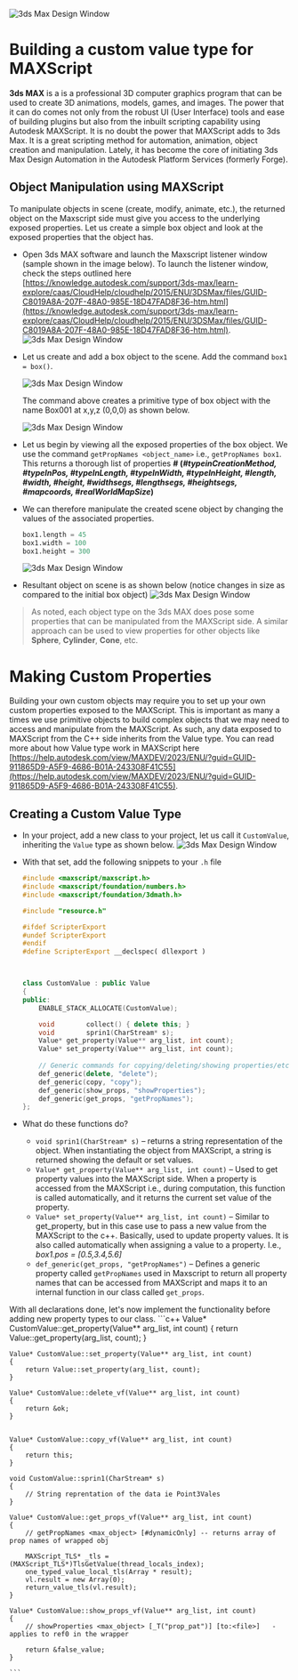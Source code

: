 ![3ds Max Design Window](img/20230120_1.jpg)

# Building a custom value type for MAXScript
**3ds MAX** is a is a professional 3D computer graphics program that can be used to create 3D animations, models, games, and images. The power that it can do comes not only from the robust UI (User Interface) tools and ease of building plugins but also from the inbuilt scripting capability using Autodesk MAXScript. It is no doubt the power that MAXScript adds to 3ds Max. It is a great scripting method for automation, animation, object creation and manipulation. Lately, it has become the core of initiating 3ds Max Design Automation in the Autodesk Platform Services (formerly Forge). 

## Object Manipulation using MAXScript
To manipulate objects in scene (create, modify, animate, etc.), the returned object on the Maxscript side must give you access to the underlying exposed properties. Let us create a simple box object and look at the exposed properties that the object has.

- Open 3ds MAX software and launch the Maxscript listener window (sample shown in the image below). To launch the listener window, check the steps outlined here [https://knowledge.autodesk.com/support/3ds-max/learn-explore/caas/CloudHelp/cloudhelp/2015/ENU/3DSMax/files/GUID-C8019A8A-207F-48A0-985E-18D47FAD8F36-htm.html](https://knowledge.autodesk.com/support/3ds-max/learn-explore/caas/CloudHelp/cloudhelp/2015/ENU/3DSMax/files/GUID-C8019A8A-207F-48A0-985E-18D47FAD8F36-htm.html).
![3ds Max Design Window](img/20230120_2.png)

- Let us create and add a box object to the scene. Add the command  ```box1 = box()```. 

    ![3ds Max Design Window](img/20230120_3.png)
    
    The command above creates a primitive type of box object with the name Box001 at x,y,z (0,0,0) as shown below.

    ![3ds Max Design Window](img/20230120_4.png)

- Let us begin by viewing all the exposed properties of the box object. We use the command ```getPropNames <object_name>``` i.e., ```getPropNames box1```. This returns a thorough list of properties **# (*#typeinCreationMethod, #typeInPos, #typeInLength, #typeInWidth, #typeInHeight, #length, #width, #height, #widthsegs, #lengthsegs, #heightsegs, #mapcoords, #realWorldMapSize*)**
- We can therefore manipulate the created scene object by changing the values of the associated properties. 
    ```python
    box1.length = 45
    box1.width = 100
    box1.height = 300
    ```
    ![3ds Max Design Window](img/20230120_5.png)

- Resultant object on scene is as shown below (notice changes in size as compared to the initial box object)
    ![3ds Max Design Window](img/20230120_6.png)


> As noted, each object type on the 3ds MAX does pose some properties that can be manipulated from the MAXScript side. A similar approach can be used to view properties for other objects like **Sphere**, **Cylinder**, **Cone**, etc.

# Making Custom Properties
Building your own custom objects may require you to set up your own custom properties exposed to the MAXScript. This is important as many a times we use primitive objects to build complex objects that we may need to access and manipulate from the MAXScript. As such, any data exposed to MAXScript from the C++ side inherits from the Value type. You can read more about how Value type work in MAXScript here [https://help.autodesk.com/view/MAXDEV/2023/ENU/?guid=GUID-911865D9-A5F9-4686-B01A-243308F41C55](https://help.autodesk.com/view/MAXDEV/2023/ENU/?guid=GUID-911865D9-A5F9-4686-B01A-243308F41C55). 

## Creating a Custom Value Type
- In your project, add a new class to your project, let us call it ```CustomValue```, inheriting the ```Value``` type as shown below.
    ![3ds Max Design Window](img/20230120_7.png)

- With that set, add the following snippets to your ```.h``` file
    ```c++
    #include <maxscript/maxscript.h>
    #include <maxscript/foundation/numbers.h>
    #include <maxscript/foundation/3dmath.h>

    #include "resource.h"

    #ifdef ScripterExport
    #undef ScripterExport
    #endif
    #define ScripterExport __declspec( dllexport )



    class CustomValue : public Value
    {
    public:
        ENABLE_STACK_ALLOCATE(CustomValue);

        void		collect() { delete this; }
        void		sprin1(CharStream* s);
        Value* get_property(Value** arg_list, int count);
        Value* set_property(Value** arg_list, int count);
        
        // Generic commands for copying/deleting/showing properties/etc.
        def_generic(delete, "delete");
        def_generic(copy, "copy");
        def_generic(show_props, "showProperties");
        def_generic(get_props, "getPropNames");
    };

    ```

- What do these functions do?
    - ```void sprin1(CharStream* s)``` – returns a string representation of the object. When instantiating the object from MAXScript, a string is returned showing the default or set values.
    - ```Value* get_property(Value** arg_list, int count)``` – Used to get property values into the MAXScript side. When a property is accessed from the MAXScript i.e., during computation, this function is called automatically, and it returns the current set value of the property.
    - ```Value* set_property(Value** arg_list, int count)``` – Similar to get_property, but in this case use to pass a new value from the MAXScript to the c++. Basically, used to update property values. It is also called automatically when assigning a value to a property. I.e., *box1.pos = [0.5,3.4,5.6]*
    - ```def_generic(get_props, "getPropNames")``` – Defines a generic property called ```getPropNames``` used in Maxscript to return all property names that can be accessed from MAXScript and maps it to an internal function in our class called ```get_props```.

With all declarations done, let's now implement the functionality before adding new property types to our class.
    ```c++
    Value* CustomValue::get_property(Value** arg_list, int count)
    {
        return Value::get_property(arg_list, count);
    }

    Value* CustomValue::set_property(Value** arg_list, int count)
    {
        return Value::set_property(arg_list, count);
    }

    Value* CustomValue::delete_vf(Value** arg_list, int count)
    {
        return &ok;
    }


    Value* CustomValue::copy_vf(Value** arg_list, int count)
    {
        return this;
    }

    void CustomValue::sprin1(CharStream* s)
    {
        // String reprentation of the data ie Point3Vales
    }

    Value* CustomValue::get_props_vf(Value** arg_list, int count)
    {
        // getPropNames <max_object> [#dynamicOnly] -- returns array of prop names of wrapped obj

        MAXScript_TLS* _tls = (MAXScript_TLS*)TlsGetValue(thread_locals_index);
        one_typed_value_local_tls(Array * result);
        vl.result = new Array(0);
        return_value_tls(vl.result);
    }

    Value* CustomValue::show_props_vf(Value** arg_list, int count)
    {
        // showProperties <max_object> [_T("prop_pat")] [to:<file>]   - applies to ref0 in the wrapper

        return &false_value;
    }

    ```
